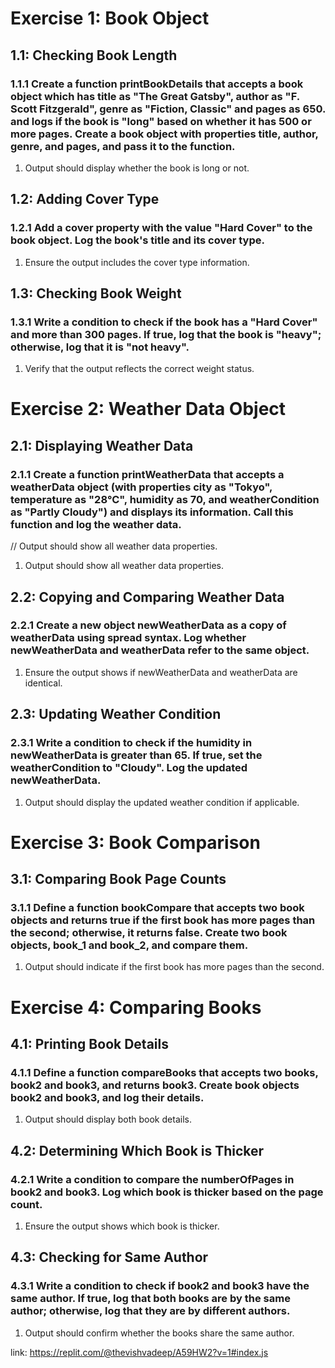 # Exercise 1: Book Object
## 1.1: Checking Book Length
### 1.1.1 Create a function printBookDetails that accepts a book object which has title as "The Great Gatsby", author as "F. Scott Fitzgerald",  genre as "Fiction, Classic" and pages as 650. and logs if the book is "long" based on whether it has 500 or more pages. Create a book object with properties title, author, genre, and pages, and pass it to the function.
1. Output should display whether the book is long or not.

## 1.2: Adding Cover Type
### 1.2.1 Add a cover property with the value "Hard Cover" to the book object. Log the book's title and its cover type.
1. Ensure the output includes the cover type information.

## 1.3: Checking Book Weight
### 1.3.1 Write a condition to check if the book has a "Hard Cover" and more than 300 pages. If true, log that the book is "heavy"; otherwise, log that it is "not heavy".
1. Verify that the output reflects the correct weight status.

# Exercise 2: Weather Data Object
## 2.1: Displaying Weather Data
### 2.1.1 Create a function printWeatherData that accepts a weatherData object (with properties city as "Tokyo", temperature as "28°C", humidity as 70, and weatherCondition as "Partly Cloudy") and displays its information. Call this function and log the weather data.
// Output should show all weather data properties.
1. Output should show all weather data properties.

## 2.2: Copying and Comparing Weather Data
### 2.2.1 Create a new object newWeatherData as a copy of weatherData using spread syntax. Log whether newWeatherData and weatherData refer to the same object.
1. Ensure the output shows if newWeatherData and weatherData are identical.

## 2.3: Updating Weather Condition
### 2.3.1 Write a condition to check if the humidity in newWeatherData is greater than 65. If true, set the weatherCondition to "Cloudy". Log the updated newWeatherData.
1. Output should display the updated weather condition if applicable.

# Exercise 3: Book Comparison
## 3.1: Comparing Book Page Counts
### 3.1.1 Define a function bookCompare that accepts two book objects and returns true if the first book has more pages than the second; otherwise, it returns false. Create two book objects, book_1 and book_2, and compare them.
1. Output should indicate if the first book has more pages than the second.

# Exercise 4: Comparing Books
## 4.1: Printing Book Details
### 4.1.1 Define a function compareBooks that accepts two books, book2 and book3, and returns book3. Create book objects book2 and book3, and log their details.
1. Output should display both book details.

## 4.2: Determining Which Book is Thicker
### 4.2.1 Write a condition to compare the numberOfPages in book2 and book3. Log which book is thicker based on the page count.
1. Ensure the output shows which book is thicker.

## 4.3: Checking for Same Author
### 4.3.1 Write a condition to check if book2 and book3 have the same author. If true, log that both books are by the same author; otherwise, log that they are by different authors.
1. Output should confirm whether the books share the same author.

link: https://replit.com/@thevishvadeep/A59HW2?v=1#index.js
